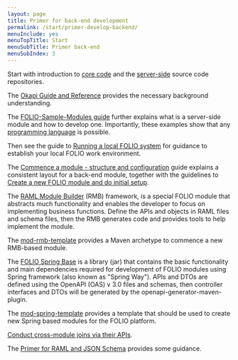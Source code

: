 ```yaml
---
layout: page
title: Primer for back-end development
permalink: /start/primer-develop-backend/
menuInclude: yes
menuTopTitle: Start
menuSubTitle: Primer back-end
menuSubIndex: 3
---
```


Start with introduction to [core code](/guides/#core-code)
and the [server-side](/source-code/#server-side) source code repositories.

The [Okapi Guide and Reference](https://github.com/folio-org/okapi/blob/master/doc/guide.md) provides the necessary background understanding.

The [FOLIO-Sample-Modules guide](https://github.com/folio-org/folio-sample-modules/blob/master/README.md) further explains what is a server-side module and how to develop one. Importantly, these examples show that any [programming language](/guides/any-programming-language) is possible.

Then see the guide to [Running a local FOLIO system](/guides/run-local-folio/) for guidance to establish your local FOLIO work environment.

The [Commence a module - structure and configuration](/guides/commence-a-module/) guide explains a consistent layout for a back-end module,
together with the guidelines to [Create a new FOLIO module and do initial setup](/guidelines/create-new-repo/).

The [RAML Module Builder](https://github.com/folio-org/raml-module-builder) (RMB) framework, is a special FOLIO module that abstracts much functionality and enables the developer to focus on implementing business functions. Define the APIs and objects in RAML files and schema files, then the RMB generates code and provides tools to help implement the module.

The [mod-rmb-template](https://github.com/folio-org/mod-rmb-template)
provides a Maven archetype to commence a new RMB-based module.

The [FOLIO Spring Base](https://github.com/folio-org/folio-spring-base) is a library (jar) that contains the basic functionality and main dependencies required for development of FOLIO modules using Spring framework (also known as "Spring Way").
APIs and DTOs are defined using the OpenAPI (OAS) v 3.0 files and schemas, then controller interfaces and DTOs will be generated by the openapi-generator-maven-plugin.

The [mod-spring-template](https://github.com/folio-org/mod-spring-template) provides a template that should be used to create new Spring based modules for the FOLIO platform.


[Conduct cross-module joins via their APIs](/guides/cross-module-joins/).

The [Primer for RAML and JSON Schema](/start/primer-raml/) provides some guidance.
